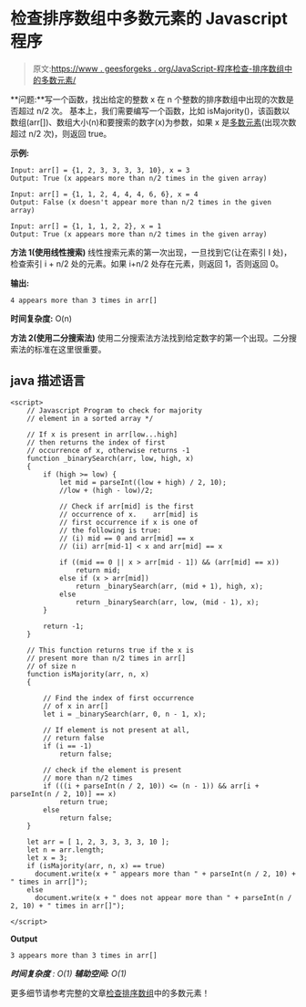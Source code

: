 # 检查排序数组中多数元素的 Javascript 程序

> 原文:[https://www . geesforgeks . org/JavaScript-程序检查-排序数组中的多数元素/](https://www.geeksforgeeks.org/javascript-program-to-check-majority-element-in-a-sorted-array/)

**问题:**写一个函数，找出给定的整数 x 在 n 个整数的排序数组中出现的次数是否超过 n/2 次。
基本上，我们需要编写一个函数，比如 isMajority()，该函数以数组(arr[])、数组大小(n)和要搜索的数字(x)为参数，如果 x 是[多数元素](https://www.geeksforgeeks.org/majority-element/)(出现次数超过 n/2 次)，则返回 true。

**示例:**

```
Input: arr[] = {1, 2, 3, 3, 3, 3, 10}, x = 3
Output: True (x appears more than n/2 times in the given array)

Input: arr[] = {1, 1, 2, 4, 4, 4, 6, 6}, x = 4
Output: False (x doesn't appear more than n/2 times in the given array)

Input: arr[] = {1, 1, 1, 2, 2}, x = 1
Output: True (x appears more than n/2 times in the given array)
```

**方法 1(使用线性搜索)**
线性搜索元素的第一次出现，一旦找到它(让在索引 I 处)，检查索引 i + n/2 处的元素。如果 i+n/2 处存在元素，则返回 1，否则返回 0。

**输出:**

```
4 appears more than 3 times in arr[]
```

**时间复杂度:** O(n)

**方法 2(使用二分搜索法)**
使用二分搜索法方法找到给定数字的第一个出现。二分搜索法的标准在这里很重要。

## java 描述语言

```
<script>
    // Javascript Program to check for majority
    // element in a sorted array */

    // If x is present in arr[low...high]
    // then returns the index of first
    // occurrence of x, otherwise returns -1
    function _binarySearch(arr, low, high, x)
    {
        if (high >= low) {
            let mid = parseInt((low + high) / 2, 10);
            //low + (high - low)/2;

            // Check if arr[mid] is the first
            // occurrence of x.    arr[mid] is
            // first occurrence if x is one of
            // the following is true:
            // (i) mid == 0 and arr[mid] == x
            // (ii) arr[mid-1] < x and arr[mid] == x

            if ((mid == 0 || x > arr[mid - 1]) && (arr[mid] == x))
                return mid;
            else if (x > arr[mid])
                return _binarySearch(arr, (mid + 1), high, x);
            else
                return _binarySearch(arr, low, (mid - 1), x);
        }

        return -1;
    }

    // This function returns true if the x is
    // present more than n/2 times in arr[]
    // of size n
    function isMajority(arr, n, x)
    {

        // Find the index of first occurrence
        // of x in arr[]
        let i = _binarySearch(arr, 0, n - 1, x);

        // If element is not present at all,
        // return false
        if (i == -1)
            return false;

        // check if the element is present
        // more than n/2 times
        if (((i + parseInt(n / 2, 10)) <= (n - 1)) && arr[i + parseInt(n / 2, 10)] == x)
            return true;
        else
            return false;
    }

    let arr = [ 1, 2, 3, 3, 3, 3, 10 ];
    let n = arr.length;
    let x = 3;
    if (isMajority(arr, n, x) == true)
      document.write(x + " appears more than " + parseInt(n / 2, 10) + " times in arr[]");
    else
      document.write(x + " does not appear more than " + parseInt(n / 2, 10) + " times in arr[]");

</script>
```

**Output**

```
3 appears more than 3 times in arr[]
```

***时间复杂度** : O(1)*
***辅助空间:** O(1)*

更多细节请参考完整的文章[检查排序数组](https://www.geeksforgeeks.org/check-for-majority-element-in-a-sorted-array/)中的多数元素！